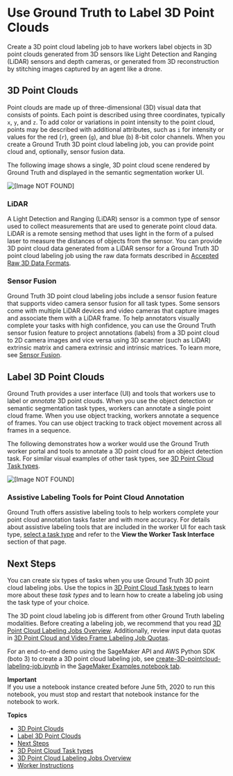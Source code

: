 # Use Ground Truth to Label 3D Point Clouds<a name="sms-point-cloud"></a>

Create a 3D point cloud labeling job to have workers label objects in 3D point clouds generated from 3D sensors like Light Detection and Ranging \(LiDAR\) sensors and depth cameras, or generated from 3D reconstruction by stitching images captured by an agent like a drone\. 

## 3D Point Clouds<a name="sms-point-cloud-define"></a>

Point clouds are made up of three\-dimensional \(3D\) visual data that consists of points\. Each point is described using three coordinates, typically `x`, `y`, and `z`\. To add color or variations in point intensity to the point cloud, points may be described with additional attributes, such as `i` for intensity or values for the red \(`r`\), green \(`g`\), and blue \(`b`\) 8\-bit color channels\. When you create a Ground Truth 3D point cloud labeling job, you can provide point cloud and, optionally, sensor fusion data\. 

The following image shows a single, 3D point cloud scene rendered by Ground Truth and displayed in the semantic segmentation worker UI\.

![\[Image NOT FOUND\]](http://docs.aws.amazon.com/sagemaker/latest/dg/images/pointcloud/gifs/semantic_seg/ss_paint_sf.gif)

### LiDAR<a name="sms-point-cloud-data-types-lidar"></a>

A Light Detection and Ranging \(LiDAR\) sensor is a common type of sensor used to collect measurements that are used to generate point cloud data\. LiDAR is a remote sensing method that uses light in the form of a pulsed laser to measure the distances of objects from the sensor\. You can provide 3D point cloud data generated from a LiDAR sensor for a Ground Truth 3D point cloud labeling job using the raw data formats described in [Accepted Raw 3D Data Formats](sms-point-cloud-raw-data-types.md)\.

### Sensor Fusion<a name="sms-point-cloud-data-types-sensor"></a>

Ground Truth 3D point cloud labeling jobs include a sensor fusion feature that supports video camera sensor fusion for all task types\. Some sensors come with multiple LiDAR devices and video cameras that capture images and associate them with a LiDAR frame\. To help annotators visually complete your tasks with high confidence, you can use the Ground Truth sensor fusion feature to project annotations \(labels\) from a 3D point cloud to 2D camera images and vice versa using 3D scanner \(such as LiDAR\) extrinsic matrix and camera extrinsic and intrinsic matrices\. To learn more, see [Sensor Fusion](sms-point-cloud-sensor-fusion-details.md#sms-point-cloud-sensor-fusion)\.

## Label 3D Point Clouds<a name="sms-point-cloud-annotation-define"></a>

Ground Truth provides a user interface \(UI\) and tools that workers use to label or *annotate* 3D point clouds\. When you use the object detection or semantic segmentation task types, workers can annotate a single point cloud frame\. When you use object tracking, workers annotate a sequence of frames\. You can use object tracking to track object movement across all frames in a sequence\. 

The following demonstrates how a worker would use the Ground Truth worker portal and tools to annotate a 3D point cloud for an object detection task\. For similar visual examples of other task types, see [3D Point Cloud Task types](sms-point-cloud-task-types.md)\.

![\[Image NOT FOUND\]](http://docs.aws.amazon.com/sagemaker/latest/dg/images/pointcloud/gifs/object_detection/ot_basic_tools.gif)

### Assistive Labeling Tools for Point Cloud Annotation<a name="sms-point-cloud-assistive-labeling-tools"></a>

Ground Truth offers assistive labeling tools to help workers complete your point cloud annotation tasks faster and with more accuracy\. For details about assistive labeling tools that are included in the worker UI for each task type, [select a task type](sms-point-cloud-task-types.md) and refer to the **View the Worker Task Interface** section of that page\.

## Next Steps<a name="sms-point-cloud-next-steps-getting-started"></a>

You can create six types of tasks when you use Ground Truth 3D point cloud labeling jobs\. Use the topics in [3D Point Cloud Task types](sms-point-cloud-task-types.md) to learn more about these *task types* and to learn how to create a labeling job using the task type of your choice\. 

The 3D point cloud labeling job is different from other Ground Truth labeling modalities\. Before creating a labeling job, we recommend that you read [3D Point Cloud Labeling Jobs Overview](sms-point-cloud-general-information.md)\. Additionally, review input data quotas in [3D Point Cloud and Video Frame Labeling Job Quotas](input-data-limits.md#sms-input-data-quotas-other)\.

For an end\-to\-end demo using the SageMaker API and AWS Python SDK \(boto 3\) to create a 3D point cloud labeling job, see [create\-3D\-pointcloud\-labeling\-job\.ipynb](https://github.com/awslabs/amazon-sagemaker-examples/blob/master/ground_truth_labeling_jobs/3d_point_cloud_demo/create-3D-pointcloud-labeling-job.ipynb) in the [SageMaker Examples notebook tab](https://docs.aws.amazon.com/sagemaker/latest/dg/howitworks-nbexamples.html)\.

**Important**  
If you use a notebook instance created before June 5th, 2020 to run this notebook, you must stop and restart that notebook instance for the notebook to work\. 

**Topics**
+ [3D Point Clouds](#sms-point-cloud-define)
+ [Label 3D Point Clouds](#sms-point-cloud-annotation-define)
+ [Next Steps](#sms-point-cloud-next-steps-getting-started)
+ [3D Point Cloud Task types](sms-point-cloud-task-types.md)
+ [3D Point Cloud Labeling Jobs Overview](sms-point-cloud-general-information.md)
+ [Worker Instructions](sms-point-cloud-worker-instructions.md)